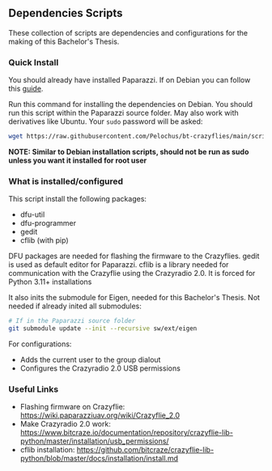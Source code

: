## Dependencies Scripts
These collection of scripts are dependencies and configurations for the making of this Bachelor's Thesis.

### Quick Install
You should already have installed Paparazzi. If on Debian you can follow this [guide](https://github.com/Pelochus/bt-crazyflies/tree/main/scripts/debian#Quick-Install).

Run this command for installing the dependencies on Debian. You should run this script within the Paparazzi source folder.
May also work with derivatives like Ubuntu.
Your ```sudo``` password will be asked:

```bash
wget https://raw.githubusercontent.com/Pelochus/bt-crazyflies/main/scripts/deps/deps-install.sh && bash deps-install.sh
```

**NOTE: Similar to Debian installation scripts, should not be run as sudo unless you want it installed for root user**

### What is installed/configured
This script install the following packages:
- dfu-util
- dfu-programmer
- gedit
- cflib (with pip)

DFU packages are needed for flashing the firmware to the Crazyflies.
gedit is used as default editor for Paparazzi.
cflib is a library needed for communication with the Crazyflie using the Crazyradio 2.0. It is forced for Python 3.11+ installations

It also inits the submodule for Eigen, needed for this Bachelor's Thesis. Not needed if already inited all submodules:

```bash
# If in the Paparazzi source folder
git submodule update --init --recursive sw/ext/eigen
```

For configurations:
- Adds the current user to the group dialout
- Configures the Crazyradio 2.0 USB permissions

### Useful Links
- Flashing firmware on Crazyflie: https://wiki.paparazziuav.org/wiki/Crazyflie_2.0
- Make Crazyradio 2.0 work: https://www.bitcraze.io/documentation/repository/crazyflie-lib-python/master/installation/usb_permissions/
- cflib installation: https://github.com/bitcraze/crazyflie-lib-python/blob/master/docs/installation/install.md

